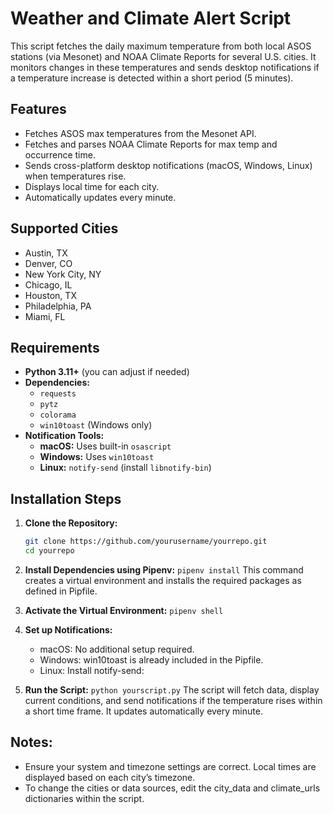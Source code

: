 # Weather and Climate Alert Script

This script fetches the daily maximum temperature from both local ASOS stations (via Mesonet) and NOAA Climate Reports for several U.S. cities. It monitors changes in these temperatures and sends desktop notifications if a temperature increase is detected within a short period (5 minutes).

## Features
- Fetches ASOS max temperatures from the Mesonet API.
- Fetches and parses NOAA Climate Reports for max temp and occurrence time.
- Sends cross-platform desktop notifications (macOS, Windows, Linux) when temperatures rise.
- Displays local time for each city.
- Automatically updates every minute.

## Supported Cities
- Austin, TX
- Denver, CO
- New York City, NY
- Chicago, IL
- Houston, TX
- Philadelphia, PA
- Miami, FL

## Requirements
- **Python 3.11+** (you can adjust if needed)
- **Dependencies:**  
  - `requests`  
  - `pytz`  
  - `colorama`  
  - `win10toast` (Windows only)
- **Notification Tools:**  
  - **macOS:** Uses built-in `osascript`
  - **Windows:** Uses `win10toast`  
  - **Linux:** `notify-send` (install `libnotify-bin`)

## Installation Steps

1. **Clone the Repository:**
   ```bash
   git clone https://github.com/yourusername/yourrepo.git
   cd yourrepo

2. **Install Dependencies using Pipenv:**
    `pipenv install`
    This command creates a virtual environment and installs the required packages as defined in Pipfile.

3. **Activate the Virtual Environment:**
    `pipenv shell`

4. **Set up Notifications:**
	- macOS:
        No additional setup required.
	- Windows:
        win10toast is already included in the Pipfile.
	- Linux:
        Install notify-send:

5. **Run the Script:**
    `python yourscript.py`
    The script will fetch data, display current conditions, and send notifications if the temperature rises within a short time frame. It updates automatically every minute.

## Notes:
- Ensure your system and timezone settings are correct. Local times are displayed based on each city’s timezone.
- To change the cities or data sources, edit the city_data and climate_urls dictionaries within the script.